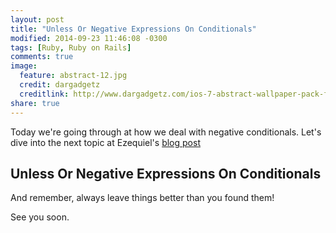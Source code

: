 ```yaml
---
layout: post
title: "Unless Or Negative Expressions On Conditionals"
modified: 2014-09-23 11:46:08 -0300
tags: [Ruby, Ruby on Rails]
comments: true
image:
  feature: abstract-12.jpg
  credit: dargadgetz
  creditlink: http://www.dargadgetz.com/ios-7-abstract-wallpaper-pack-for-iphone-5-and-ipod-touch-retina/
share: true
---
```


Today we're going through at how we deal with negative conditionals. Let's dive into the next topic at Ezequiel's [blog post](http://edelpero.svbtle.com/most-common-mistakes-on-legacy-rails-apps?utm_source=gilgomes.com.br)

## Unless Or Negative Expressions On Conditionals



And remember, always leave things better than you found them!

See you soon.
